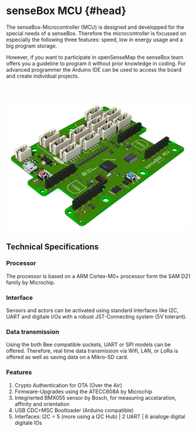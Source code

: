 # senseBox MCU {#head}

<div class="description">The senseBox-Microcontroller (MCU) is designed and developped for the special needs of a senseBox. Therefore the microcontroller is focussed on especially the following three features: speed, low in energy usage and a big program storage.<br>

However, if you want to participate in openSenseMap the senseBox team offers you a guideline to program it without prior knowledge in coding. For advanced programmer the Arduino IDE can be used to access the board and create individual projects.</div>
<div class="line">
    <br>
    <br>
</div>




![The senseBox MCU](https://github.com/sensebox/resources/raw/master/gitbook_pictures/mcu_one_top.png)

## Technical Specifications

### Processor
The processor is based on a ARM Cortex-M0+ processor form the SAM D21 family by Microchip.

### Interface
Sensors and actors can be activated using standard interfaces like I2C, UART and digitale I/Os with a robust JST-Connecting system (5V tolerant). 

### Data transmission
Using the both Bee compatible sockets, UART or SPI models can be offered. Therefore, real time data transmission via Wifi, LAN, or LoRa is offered as well as saving data on a Mikro-SD card.  

### Features
1. Crypto Authentication for OTA (Over the Air) 
2. Firmware-Upgrades using the ATECC608A by Microchip
3. Integrierted BMX055 sensor by Bosch, for measuring accelaration, affinity and orientation
4. USB CDC+MSC Bootloader (Arduino compatible)
5. Interfaces: I2C = 5 (more using a I2C Hub) | 2 UART | 6 analoge digital digitale IOs

